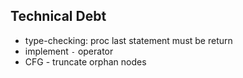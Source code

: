 ## Technical Debt
* type-checking: proc last statement must be return
* implement `-` operator
* CFG - truncate orphan nodes
